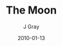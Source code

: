 ---
title: 'The Moon'
alt: 'Kludge''s Notes'
date: '2010-01-13'
author: 'J Gray'
artist: 'Keira'
chapter: 'None'
---